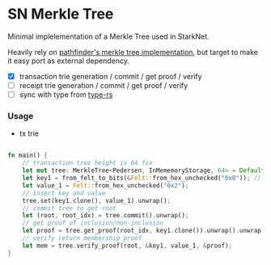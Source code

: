 # SN Merkle Tree

Minimal implelementation of a Merkle Tree used in StarkNet.

Heavily rely on [pathfinder's merkle tree implementation](https://github.com/eqlabs/pathfinder/tree/9e0ceec2c56a88ed58b6e49ee7ca6bccd703af33/crates/merkle-tree), but target to make it easy port as external dependency.

- [x] transaction trie generation / commit / get proof / verify
- [ ] receipt trie generation / commit / get proof / verify
- [ ] sync with type from [type-rs](https://github.com/starknet-io/types-rs)

### Usage

- tx trie

```rust

fn main() {
    // transaction tree height is 64 fix
    let mut tree: MerkleTree<Pedersen, InMememoryStorage, 64> = Default::default();
    let key1 = from_felt_to_bits(&Felt::from_hex_unchecked("0x0")); // 0b01
    let value_1 = Felt::from_hex_unchecked("0x2");
    // insert key and value
    tree.set(key1.clone(), value_1).unwrap();
    // commit tree to get root
    let (root, root_idx) = tree.commit().unwrap();
    // get proof of inclusion/non-inclusion
    let proof = tree.get_proof(root_idx, key1.clone()).unwrap().unwrap();
    // verify return membership proof
    let mem = tree.verify_proof(root, &key1, value_1, &proof);
}
```
